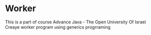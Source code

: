 # Worker
This is a part of course Advance Java - The Open University Of Israel
Creaye worker program using generics progrraming
